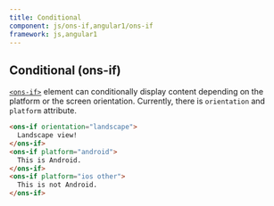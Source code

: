 ```yaml
---
title: Conditional
component: js/ons-if,angular1/ons-if
framework: js,angular1
---
```


## Conditional (ons-if)

[`<ons-if>`](/v2/docs/js/ons-if.html) element can conditionally display content depending on the platform or the screen orientation. Currently, there is `orientation` and `platform` attribute.

```html
<ons-if orientation="landscape">
  Landscape view!
</ons-if>
<ons-if platform="android">
  This is Android.
</ons-if>
<ons-if platform="ios other">
  This is not Android.
</ons-if>
```
